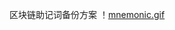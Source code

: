 
 区块链助记词备份方案
！[mnemonic.gif](https://upload-images.jianshu.io/upload_images/4482059-2b77d5cd01104c0a.gif?imageMogr2/auto-orient/strip)
